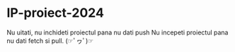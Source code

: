 # IP-proiect-2024

Nu uitati, nu inchideti proiectul pana nu dati push
Nu incepeti proiectul pana nu dati fetch si pull.
(☞ﾟヮﾟ)☞